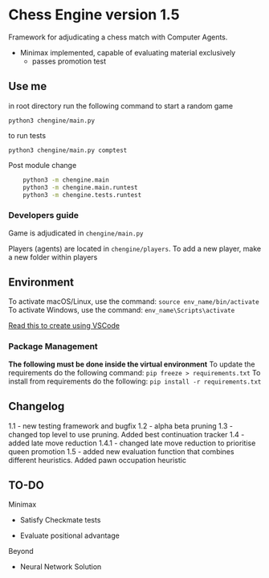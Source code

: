 # Chess Engine version 1.5

Framework for adjudicating a chess match with Computer Agents. 

* Minimax implemented, capable of evaluating material exclusively
    * passes promotion test
    

## Use me

in root directory run the following command to start a random game
```
python3 chengine/main.py
```
    
to run tests
```
python3 chengine/main.py comptest
```

Post module change

```bash
    python3 -m chengine.main
    python3 -m chengine.main.runtest
    python3 -m chengine.tests.runtest
```

### Developers guide

Game is adjudicated in `chengine/main.py`

Players (agents) are located in `chengine/players`.
To add a new player, make a new folder within players

## Environment

To activate macOS/Linux, use the command: `source env_name/bin/activate`
To activate Windows, use the command: `env_name\Scripts\activate`

[Read this to create using VSCode](https://code.visualstudio.com/docs/python/environments)

### Package Management

**The following must be done inside the virtual environment**
To update the requirements do the following command: `pip freeze > requirements.txt`
To install from requirements do the following: `pip install -r requirements.txt`

## Changelog 

1.1 - new testing framework and bugfix
1.2 - alpha beta pruning
1.3 - changed top level to use pruning. Added best continuation tracker
1.4 - added late move reduction
1.4.1 - changed late move reduction to prioritise queen promotion
1.5 - added new evaluation function that combines different heuristics. Added pawn occupation heuristic

## TO-DO

Minimax
* Satisfy Checkmate tests

* Evaluate positional advantage

Beyond

* Neural Network Solution
